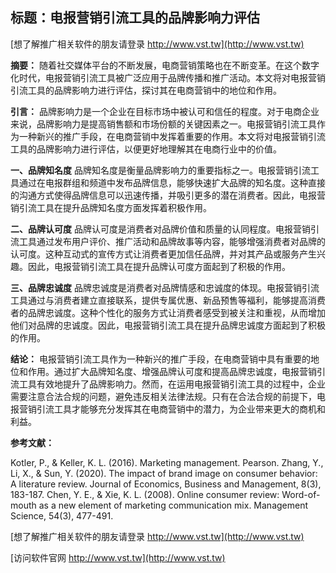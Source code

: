 ## **标题：电报营销引流工具的品牌影响力评估**

[想了解推广相关软件的朋友请登录 http://www.vst.tw](http://www.vst.tw)

**摘要：**
随着社交媒体平台的不断发展，电商营销策略也在不断变革。在这个数字化时代，电报营销引流工具被广泛应用于品牌传播和推广活动。本文将对电报营销引流工具的品牌影响力进行评估，探讨其在电商营销中的地位和作用。

**引言：**
品牌影响力是一个企业在目标市场中被认可和信任的程度。对于电商企业来说，品牌影响力是提高销售额和市场份额的关键因素之一。电报营销引流工具作为一种新兴的推广手段，在电商营销中发挥着重要的作用。本文将对电报营销引流工具的品牌影响力进行评估，以便更好地理解其在电商行业中的价值。

**一、品牌知名度**
品牌知名度是衡量品牌影响力的重要指标之一。电报营销引流工具通过在电报群组和频道中发布品牌信息，能够快速扩大品牌的知名度。这种直接的沟通方式使得品牌信息可以迅速传播，并吸引更多的潜在消费者。因此，电报营销引流工具在提升品牌知名度方面发挥着积极作用。

**二、品牌认可度**
品牌认可度是消费者对品牌价值和质量的认同程度。电报营销引流工具通过发布用户评价、推广活动和品牌故事等内容，能够增强消费者对品牌的认可度。这种互动式的宣传方式让消费者更加信任品牌，并对其产品或服务产生兴趣。因此，电报营销引流工具在提升品牌认可度方面起到了积极的作用。

**三、品牌忠诚度**
品牌忠诚度是消费者对品牌情感和忠诚度的体现。电报营销引流工具通过与消费者建立直接联系，提供专属优惠、新品预售等福利，能够提高消费者的品牌忠诚度。这种个性化的服务方式让消费者感受到被关注和重视，从而增加他们对品牌的忠诚度。因此，电报营销引流工具在提升品牌忠诚度方面起到了积极的作用。

**结论：**
电报营销引流工具作为一种新兴的推广手段，在电商营销中具有重要的地位和作用。通过扩大品牌知名度、增强品牌认可度和提高品牌忠诚度，电报营销引流工具有效地提升了品牌影响力。然而，在运用电报营销引流工具的过程中，企业需要注意合法合规的问题，避免违反相关法律法规。只有在合法合规的前提下，电报营销引流工具才能够充分发挥其在电商营销中的潜力，为企业带来更大的商机和利益。

**参考文献：**

Kotler, P., & Keller, K. L. (2016). Marketing management. Pearson.
Zhang, Y., Li, X., & Sun, Y. (2020). The impact of brand image on consumer behavior: A literature review. Journal of Economics, Business and Management, 8(3), 183-187.
Chen, Y. E., & Xie, K. L. (2008). Online consumer review: Word-of-mouth as a new element of marketing communication mix. Management Science, 54(3), 477-491.

[想了解推广相关软件的朋友请登录 http://www.vst.tw](http://www.vst.tw)


[访问软件官网 http://www.vst.tw](http://www.vst.tw)
